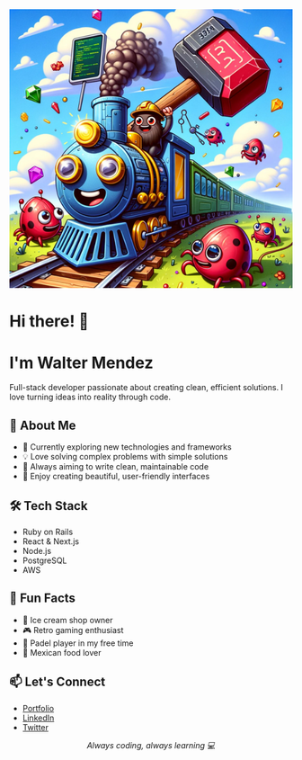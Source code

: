 <div align="center">
  <img src="https://github.com/soywaltermendez/soywaltermendez/raw/main/profile.jpg" alt="Ruby Software Engineer">
</div>

# Hi there! 👋 
# I'm Walter Mendez

Full-stack developer passionate about creating clean, efficient solutions. I love turning ideas into reality through code.

## 🚀 About Me
- 🌱 Currently exploring new technologies and frameworks
- 💡 Love solving complex problems with simple solutions
- 🎯 Always aiming to write clean, maintainable code
- 🎨 Enjoy creating beautiful, user-friendly interfaces

## 🛠️ Tech Stack
- Ruby on Rails
- React & Next.js
- Node.js
- PostgreSQL
- AWS

## 🌟 Fun Facts
- 🍦 Ice cream shop owner
- 🎮 Retro gaming enthusiast
- 🎾 Padel player in my free time
- 🌮 Mexican food lover

## 📫 Let's Connect
- [Portfolio](https://waltermendez.dev)
- [LinkedIn](https://linkedin.com/in/soywaltermendez)
- [Twitter](https://twitter.com/soywaltermendez)

<div align="center">
  <em>Always coding, always learning 💻</em>
</div>
